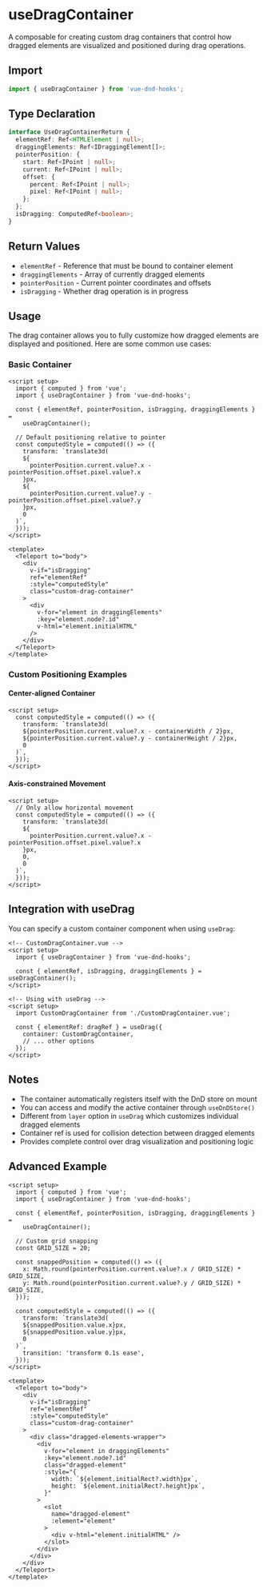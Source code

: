 # useDragContainer

A composable for creating custom drag containers that control how dragged elements are visualized and positioned during drag operations.

## Import

```ts
import { useDragContainer } from 'vue-dnd-hooks';
```

## Type Declaration

```ts
interface UseDragContainerReturn {
  elementRef: Ref<HTMLElement | null>;
  draggingElements: Ref<IDraggingElement[]>;
  pointerPosition: {
    start: Ref<IPoint | null>;
    current: Ref<IPoint | null>;
    offset: {
      percent: Ref<IPoint | null>;
      pixel: Ref<IPoint | null>;
    };
  };
  isDragging: ComputedRef<boolean>;
}
```

## Return Values

- `elementRef` - Reference that must be bound to container element
- `draggingElements` - Array of currently dragged elements
- `pointerPosition` - Current pointer coordinates and offsets
- `isDragging` - Whether drag operation is in progress

## Usage

The drag container allows you to fully customize how dragged elements are displayed and positioned. Here are some common use cases:

### Basic Container

```vue
<script setup>
  import { computed } from 'vue';
  import { useDragContainer } from 'vue-dnd-hooks';

  const { elementRef, pointerPosition, isDragging, draggingElements } =
    useDragContainer();

  // Default positioning relative to pointer
  const computedStyle = computed(() => ({
    transform: `translate3d(
    ${
      pointerPosition.current.value?.x - pointerPosition.offset.pixel.value?.x
    }px,
    ${
      pointerPosition.current.value?.y - pointerPosition.offset.pixel.value?.y
    }px,
    0
  )`,
  }));
</script>

<template>
  <Teleport to="body">
    <div
      v-if="isDragging"
      ref="elementRef"
      :style="computedStyle"
      class="custom-drag-container"
    >
      <div
        v-for="element in draggingElements"
        :key="element.node?.id"
        v-html="element.initialHTML"
      />
    </div>
  </Teleport>
</template>
```

### Custom Positioning Examples

#### Center-aligned Container

```vue
<script setup>
  const computedStyle = computed(() => ({
    transform: `translate3d(
    ${pointerPosition.current.value?.x - containerWidth / 2}px,
    ${pointerPosition.current.value?.y - containerHeight / 2}px,
    0
  )`,
  }));
</script>
```

#### Axis-constrained Movement

```vue
<script setup>
  // Only allow horizontal movement
  const computedStyle = computed(() => ({
    transform: `translate3d(
    ${
      pointerPosition.current.value?.x - pointerPosition.offset.pixel.value?.x
    }px,
    0,
    0
  )`,
  }));
</script>
```

## Integration with useDrag

You can specify a custom container component when using `useDrag`:

```vue
<!-- CustomDragContainer.vue -->
<script setup>
  import { useDragContainer } from 'vue-dnd-hooks';

  const { elementRef, isDragging, draggingElements } = useDragContainer();
</script>

<!-- Using with useDrag -->
<script setup>
  import CustomDragContainer from './CustomDragContainer.vue';

  const { elementRef: dragRef } = useDrag({
    container: CustomDragContainer,
    // ... other options
  });
</script>
```

## Notes

- The container automatically registers itself with the DnD store on mount
- You can access and modify the active container through `useDnDStore()`
- Different from `layer` option in `useDrag` which customizes individual dragged elements
- Container ref is used for collision detection between dragged elements
- Provides complete control over drag visualization and positioning logic

## Advanced Example

```vue
<script setup>
  import { computed } from 'vue';
  import { useDragContainer } from 'vue-dnd-hooks';

  const { elementRef, pointerPosition, isDragging, draggingElements } =
    useDragContainer();

  // Custom grid snapping
  const GRID_SIZE = 20;

  const snappedPosition = computed(() => ({
    x: Math.round(pointerPosition.current.value?.x / GRID_SIZE) * GRID_SIZE,
    y: Math.round(pointerPosition.current.value?.y / GRID_SIZE) * GRID_SIZE,
  }));

  const computedStyle = computed(() => ({
    transform: `translate3d(
    ${snappedPosition.value.x}px,
    ${snappedPosition.value.y}px,
    0
  )`,
    transition: 'transform 0.1s ease',
  }));
</script>

<template>
  <Teleport to="body">
    <div
      v-if="isDragging"
      ref="elementRef"
      :style="computedStyle"
      class="custom-drag-container"
    >
      <div class="dragged-elements-wrapper">
        <div
          v-for="element in draggingElements"
          :key="element.node?.id"
          class="dragged-element"
          :style="{
            width: `${element.initialRect?.width}px`,
            height: `${element.initialRect?.height}px`,
          }"
        >
          <slot
            name="dragged-element"
            :element="element"
          >
            <div v-html="element.initialHTML" />
          </slot>
        </div>
      </div>
    </div>
  </Teleport>
</template>
```

